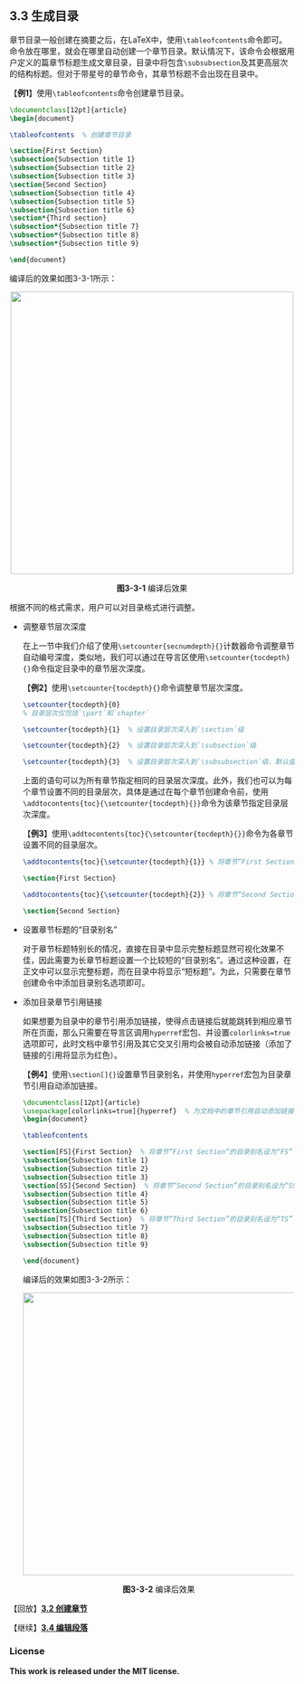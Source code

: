 ## 3.3 生成目录

章节目录一般创建在摘要之后，在LaTeX中，使用`\tableofcontents`命令即可。命令放在哪里，就会在哪里自动创建一个章节目录。默认情况下，该命令会根据用户定义的篇章节标题生成文章目录，目录中将包含`\subsubsection`及其更高层次的结构标题。但对于带星号的章节命令，其章节标题不会出现在目录中。

【**例1**】使用`\tableofcontents`命令创建章节目录。

```tex
\documentclass[12pt]{article}
\begin{document}

\tableofcontents  % 创建章节目录

\section{First Section}
\subsection{Subsection title 1}
\subsection{Subsection title 2}
\subsection{Subsection title 3}
\section{Second Section}
\subsection{Subsection title 4}
\subsection{Subsection title 5}
\subsection{Subsection title 6}
\section*{Third section}
\subsection*{Subsection title 7}
\subsection*{Subsection title 8}
\subsection*{Subsection title 9}

\end{document}
```

编译后的效果如图3-3-1所示：

<p align="center">
<img align="middle" src="latex/chapter-3/graphics/example3_3_1.png" width="500" />
</p>

<center><b>图3-3-1</b> 编译后效果</center>

根据不同的格式需求，用户可以对目录格式进行调整。

- 调整章节层次深度

    在上一节中我们介绍了使用`\setcounter{secnumdepth}{}`计数器命令调整章节自动编号深度，类似地，我们可以通过在导言区使用`\setcounter{tocdepth}{}`命令指定目录中的章节层次深度。
    
    【**例2**】使用`\setcounter{tocdepth}{}`命令调整章节层次深度。
    
    ```tex
    \setcounter{tocdepth}{0}  
    % 目录层次仅包括`\part`和`chapter`
    
    \setcounter{tocdepth}{1}  % 设置目录层次深入到`\section`级
    
    \setcounter{tocdepth}{2}  % 设置目录层次深入到`\subsection`级
    
    \setcounter{tocdepth}{3}  % 设置目录层次深入到`\subsubsection`级，默认值
    ```
    
    上面的语句可以为所有章节指定相同的目录层次深度。此外，我们也可以为每个章节设置不同的目录层次，具体是通过在每个章节创建命令前，使用`\addtocontents{toc}{\setcounter{tocdepth}{}}`命令为该章节指定目录层次深度。
    
    【**例3**】使用`\addtocontents{toc}{\setcounter{tocdepth}{}}`命令为各章节设置不同的目录层次。
    
    ```tex
    \addtocontents{toc}{\setcounter{tocdepth}{1}} % 将章节“First Section”的目录层次深度设为1
    
    \section{First Section}
    
    \addtocontents{toc}{\setcounter{tocdepth}{2}} % 将章节“Second Section”的目录层次深度设为2
    
    \section{Second Section}
    ```
    
- 设置章节标题的“目录别名”

    对于章节标题特别长的情况，直接在目录中显示完整标题显然可视化效果不佳，因此需要为长章节标题设置一个比较短的“目录别名”。通过这种设置，在正文中可以显示完整标题，而在目录中将显示“短标题”。为此，只需要在章节创建命令中添加目录别名选项即可。
    
- 添加目录章节引用链接
    
    如果想要为目录中的章节引用添加链接，使得点击链接后就能跳转到相应章节所在页面，那么只需要在导言区调用`hyperref`宏包、并设置`colorlinks=true`选项即可，此时文档中章节引用及其它交叉引用均会被自动添加链接（添加了链接的引用将显示为红色）。
    
    【**例4**】使用`\section[]{}`设置章节目录别名，并使用`hyperref`宏包为目录章节引用自动添加链接。
    
    ```tex
    \documentclass[12pt]{article}
    \usepackage[colorlinks=true]{hyperref}  % 为文档中的章节引用自动添加链接
    \begin{document}
    
    \tableofcontents

    \section[FS]{First Section}  % 将章节“First Section”的目录别名设为“FS”
    \subsection{Subsection title 1}
    \subsection{Subsection title 2}
    \subsection{Subsection title 3}
    \section[SS]{Second Section}  % 将章节“Second Section”的目录别名设为“SS”
    \subsection{Subsection title 4}
    \subsection{Subsection title 5}
    \subsection{Subsection title 6}
    \section[TS]{Third Section}  % 将章节“Third Section”的目录别名设为“TS”
    \subsection{Subsection title 7}
    \subsection{Subsection title 8}
    \subsection{Subsection title 9}

    \end{document}
    ```
    
    编译后的效果如图3-3-2所示：

    <p align="center">
    <img align="middle" src="latex/chapter-3/graphics/example3_3_2.png" width="500" />
    </p>

    <center><b>图3-3-2</b> 编译后效果</center>
    
    
    
    
 

【回放】[**3.2 创建章节**](https://nbviewer.jupyter.org/github/xinychen/latex-cookbook/blob/main/chapter-3/section2.ipynb)

【继续】[**3.4 编辑段落**](https://nbviewer.jupyter.org/github/xinychen/latex-cookbook/blob/main/chapter-3/section4.ipynb)

### License

<div class="alert alert-block alert-danger">
<b>This work is released under the MIT license.</b>
</div>
